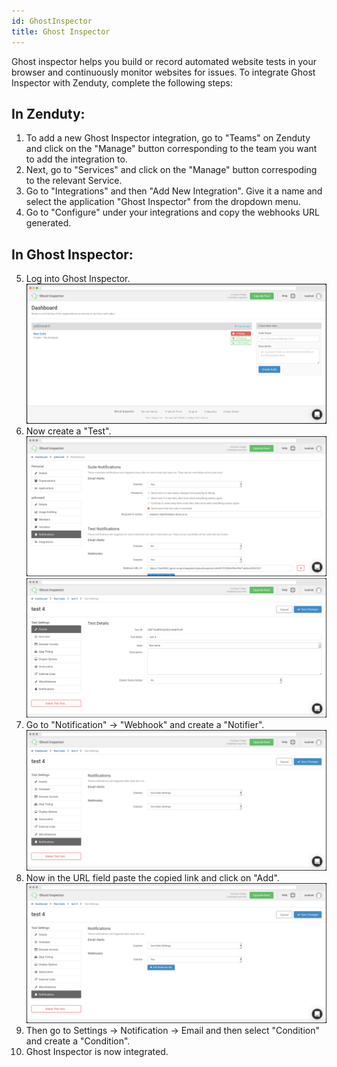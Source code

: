 ```yaml
---
id: GhostInspector
title: Ghost Inspector
---
```

Ghost inspector helps you build or record automated website tests in your browser and continuously monitor websites for issues. To integrate Ghost Inspector with Zenduty, complete the following steps:
## In Zenduty:
1. To add a new Ghost Inspector integration, go to "Teams" on Zenduty and click on the "Manage" button corresponding to the team you want to add the integration to.
2. Next, go to "Services" and click on the "Manage" button correspoding to the relevant Service.
3. Go to "Integrations" and then "Add New Integration". Give it a name and select the application "Ghost Inspector" from the dropdown menu.
4. Go to "Configure" under your integrations and copy the webhooks URL generated. 

## In Ghost Inspector:

5. Log into Ghost Inspector.
![](/img/Integrations/GhostInspector/1.png)
6. Now create a "Test". 
![](/img/Integrations/GhostInspector/2.png)
![](/img/Integrations/GhostInspector/3.png)
7. Go to "Notification" -> "Webhook" and create a "Notifier".
![](/img/Integrations/GhostInspector/4.png)
8. Now in the URL field paste the copied link and click on "Add".
![](/img/Integrations/GhostInspector/5.png)
9. Then go to Settings -> Notification -> Email and then select "Condition" and create a "Condition".
10. Ghost Inspector is now integrated. 